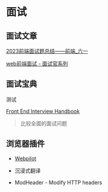 # 面试

## 面试文章

[2023前端面试题总结——前端_六一](https://juejin.cn/post/7204707115062411320)

[web前端面试 - 面试官系列](https://vue3js.cn/interview/)

## 面试宝典

<kbd>测试</kbd>

[Front End Interview Handbook](https://www.frontendinterviewhandbook.com/zh/)

> 比较全面的面试问题

## 浏览器插件

- [Webpilot](https://www.webpilot.ai/)

- 沉浸式翻译
- ModHeader - Modify HTTP headers
